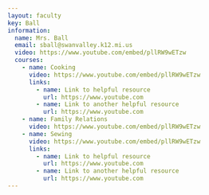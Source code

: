 ```yaml
---
layout: faculty
key: Ball
information:
  name: Mrs. Ball
  email: sball@swanvalley.k12.mi.us
  video: https://www.youtube.com/embed/pllRW9wETzw
  courses:
    - name: Cooking
      video: https://www.youtube.com/embed/pllRW9wETzw
      links:
        - name: Link to helpful resource
          url: https://www.youtube.com
        - name: Link to another helpful resource
          url: https://www.youtube.com
    - name: Family Relations
      video: https://www.youtube.com/embed/pllRW9wETzw
    - name: Sewing
      video: https://www.youtube.com/embed/pllRW9wETzw
      links:
        - name: Link to helpful resource
          url: https://www.youtube.com
        - name: Link to another helpful resource
          url: https://www.youtube.com
---
```

